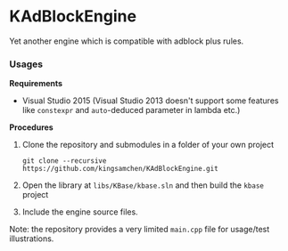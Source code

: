 
KAdBlockEngine
===

Yet another engine which is compatible with adblock plus rules.

### Usages

**Requirements**

- Visual Studio 2015 (Visual Studio 2013 doesn't support some features like `constexpr` and `auto`-deduced parameter in lambda etc.)

**Procedures**

1. Clone the repository and submodules in a folder of your own project

   `git clone --recursive https://github.com/kingsamchen/KAdBlockEngine.git`

2. Open the library at `libs/KBase/kbase.sln` and then build the `kbase` project

3. Include the engine source files.

Note: the repository provides a very limited `main.cpp` file for usage/test illustrations.